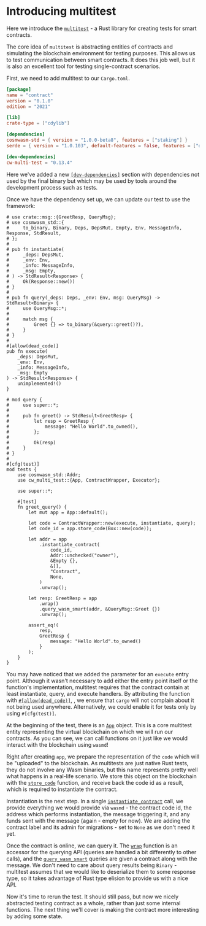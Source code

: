 # Introducing multitest

Here we introduce the [`multitest`](https://crates.io/crates/cw-multi-test) -
a Rust library for creating tests for smart contracts.

The core idea of `multitest` is abstracting entities of contracts and
simulating the blockchain environment for testing purposes. This allows us to test
communication between smart contracts. It does this job well, but it is also an
excellent tool for testing single-contract scenarios.

First, we need to add multitest to our `Cargo.toml`.

```toml
[package]
name = "contract"
version = "0.1.0"
edition = "2021"

[lib]
crate-type = ["cdylib"]

[dependencies]
cosmwasm-std = { version = "1.0.0-beta8", features = ["staking"] }
serde = { version = "1.0.103", default-features = false, features = ["derive"] }

[dev-dependencies]
cw-multi-test = "0.13.4"
```

Here we've added a new
[`[dev-dependencies]`](https://doc.rust-lang.org/cargo/reference/specifying-dependencies.html#development-dependencies)
section with dependencies not used by the final binary
but which may be used by tools around the development process such as tests.

Once we have the dependency set up, we can update our test to use the framework:

```rust,noplayground
# use crate::msg::{GreetResp, QueryMsg};
# use cosmwasm_std::{
#     to_binary, Binary, Deps, DepsMut, Empty, Env, MessageInfo, Response, StdResult,
# };
# 
# pub fn instantiate(
#     _deps: DepsMut,
#     _env: Env,
#     _info: MessageInfo,
#     _msg: Empty,
# ) -> StdResult<Response> {
#     Ok(Response::new())
# }
# 
# pub fn query(_deps: Deps, _env: Env, msg: QueryMsg) -> StdResult<Binary> {
#     use QueryMsg::*;
# 
#     match msg {
#         Greet {} => to_binary(&query::greet()?),
#     }
# }
# 
#[allow(dead_code)]
pub fn execute(
    _deps: DepsMut,
    _env: Env,
    _info: MessageInfo,
    _msg: Empty
) -> StdResult<Response> {
    unimplemented!()
}

# mod query {
#     use super::*;
# 
#     pub fn greet() -> StdResult<GreetResp> {
#         let resp = GreetResp {
#             message: "Hello World".to_owned(),
#         };
# 
#         Ok(resp)
#     }
# }
# 
#[cfg(test)]
mod tests {
    use cosmwasm_std::Addr;
    use cw_multi_test::{App, ContractWrapper, Executor};

    use super::*;

    #[test]
    fn greet_query() {
        let mut app = App::default();

        let code = ContractWrapper::new(execute, instantiate, query);
        let code_id = app.store_code(Box::new(code));

        let addr = app
            .instantiate_contract(
                code_id,
                Addr::unchecked("owner"),
                &Empty {},
                &[],
                "Contract",
                None,
            )
            .unwrap();

        let resp: GreetResp = app
            .wrap()
            .query_wasm_smart(addr, &QueryMsg::Greet {})
            .unwrap();

        assert_eq!(
            resp,
            GreetResp {
                message: "Hello World".to_owned()
            }
        );
    }
}
```

You may have noticed that we added the parameter for an `execute` entry point. Although it wasn't necessary
to add either the entry point itself or the function's implementation, multitest requires that the contract 
contain at least instantiate, query, and execute handlers. By attributing the function with
[`#[allow(dead_code)]`](https://doc.rust-lang.org/reference/attributes/diagnostics.html#lint-check-attributes),
, we ensure that `cargo` will not complain about it not being used anywhere. Alternatively, we could enable it for tests only by using `#[cfg(test)]`.

At the beginning of the test, there is an 
[`App`](https://docs.rs/cw-multi-test/0.13.4/cw_multi_test/struct.App.html#)
object. This is a core multitest entity representing the virtual blockchain on
which we will run our contracts. As you can see, we can call functions on it
just like we would interact with the blockchain using `wasmd`!

Right after creating `app`, we prepare the representation of the `code` which
will be "uploaded" to the blockchain. As multitests are just native Rust
tests, they do not involve any Wasm binaries, but this name represents pretty well what
happens in a real-life scenario. We store this object on the blockchain with
the [`store_code`](https://docs.rs/cw-multi-test/0.13.4/cw_multi_test/struct.App.html#method.store_code)
function, and receive back the code id as a result, which is required to instantiate the contract.

Instantiation is the next step. In a single
[`instantiate_contract`](https://docs.rs/cw-multi-test/0.13.4/cw_multi_test/trait.Executor.html#method.instantiate_contract)
call, we provide everything we would provide via `wasmd` - the contract code id, the address which performs instantiation, the message triggering it, and any funds sent with the message (again - empty for now). We are adding the contract label and its admin for migrations - set to `None` as we don't need it yet.

Once the contract is online, we can query it. The
[`wrap`](https://docs.rs/cw-multi-test/0.13.4/cw_multi_test/struct.App.html?search=in#method.wrap) function is an accessor
for the querying API (queries are handled a bit differently to other calls), and the
[`query_wasm_smart`](https://docs.rs/cosmwasm-std/1.0.0/cosmwasm_std/struct.QuerierWrapper.html#method.query_wasm_smart)
queries are given a contract along with the message. We don't need to care about query results being `Binary` - multitest
assumes that we would like to deserialize them to some response type, so it takes advantage of Rust type elision to
provide us with a nice API.

Now it's time to rerun the test. It should still pass, but now we nicely abstracted testing contract as a whole,
rather than just some internal functions. The next thing we'll cover is making the contract more interesting
by adding some state.
